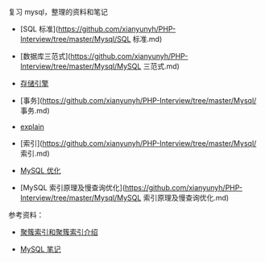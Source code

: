 复习 mysql，整理的资料和笔记

- [SQL 标准](https://github.com/xianyunyh/PHP-Interview/tree/master/Mysql/SQL 标准.md)

- [数据库三范式](https://github.com/xianyunyh/PHP-Interview/tree/master/Mysql/MySQL 三范式.md)

- [存储引擎](https://github.com/xianyunyh/PHP-Interview/blob/master/Mysql/%E5%AD%98%E5%82%A8%E5%BC%95%E6%93%8E.md)

- [事务](https://github.com/xianyunyh/PHP-Interview/tree/master/Mysql/ 事务.md)

- [explain](https://github.com/xianyunyh/PHP-Interview/tree/master/Mysql/MySQL【explain】.md)

- [索引](https://github.com/xianyunyh/PHP-Interview/tree/master/Mysql/ 索引.md)

- [MySQL 优化](https://github.com/xianyunyh/PHP-Interview/blob/master/Mysql/MySQL%E4%BC%98%E5%8C%96.md)

- [MySQL 索引原理及慢查询优化](https://github.com/xianyunyh/PHP-Interview/tree/master/Mysql/MySQL 索引原理及慢查询优化.md)

参考资料：

- [聚簇索引和聚簇索引介绍](https://www.cnblogs.com/Jessy/p/3543063.html)

- [MySQL 笔记](https://github.com/CyC2018/Interview-Notebook/blob/master/notes/MySQL.md)


